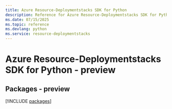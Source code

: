 ```yaml
---
title: Azure Resource-Deploymentstacks SDK for Python
description: Reference for Azure Resource-Deploymentstacks SDK for Python
ms.date: 07/15/2025
ms.topic: reference
ms.devlang: python
ms.service: resource-deploymentstacks
---
```

# Azure Resource-Deploymentstacks SDK for Python - preview
## Packages - preview
[!INCLUDE [packages](resource-deploymentstacks-index.md)]